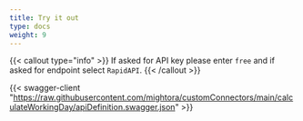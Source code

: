 ```yaml
---
title: Try it out
type: docs
weight: 9
---
```


{{< callout type="info" >}}
    If asked for API key please enter `free` and if asked for endpoint select `RapidAPI`.
{{< /callout >}}

{{< swagger-client "https://raw.githubusercontent.com/mightora/customConnectors/main/calculateWorkingDay/apiDefinition.swagger.json" >}}
